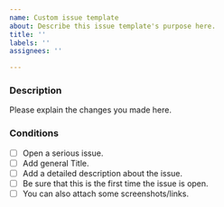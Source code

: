 ```yaml
---
name: Custom issue template
about: Describe this issue template's purpose here.
title: ''
labels: ''
assignees: ''

---
```


### Description
Please explain the changes you made here.

### Conditions
- [ ] Open a serious issue.
- [ ] Add general Title.
- [ ] Add a detailed description about the issue.
- [ ] Be sure that this is the first time the issue is open.
- [ ] You can also attach some screenshots/links.